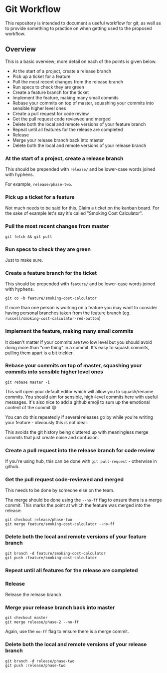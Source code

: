 # Git Workflow

This repository is intended to document a useful workflow for git, as well as to provide something to practice on when getting used to the proposed workflow.

## Overview

This is a basic overview; more detail on each of the points is given below.

* At the start of a project, create a release branch
* Pick up a ticket for a feature
* Pull the most recent changes from the release branch
* Run specs to check they are green
* Create a feature branch for the ticket
* Implement the feature, making many small commits
* Rebase your commits on top of master, squashing your commits into sensible higher level ones
* Create a pull request for code review
* Get the pull request code reviewed and merged
* Delete both the local and remote versions of your feature branch
* Repeat until all features for the release are completed
* Release
* Merge your release branch back into master
* Delete both the local and remote versions of your release branch

### At the start of a project, create a release branch

This should be prepended with `release/` and be lower-case words joined with hyphens.

For example, `release/phase-two`.

### Pick up a ticket for a feature

Not much needs to be said for this. Claim a ticket on the kanban board.
For the sake of example let's say it's called "Smoking Cost Calculator".

### Pull the most recent changes from master

    git fetch && git pull

### Run specs to check they are green

Just to make sure.

### Create a feature branch for the ticket

This should be prepended with `feature/` and be lower-case words joined with hyphens.

    git co -b feature/smoking-cost-calculator

If more than one person is working on a feature you may want to consider having personal branches taken from the feature branch (eg. `russell/smoking-cost-calculator-red-button`)

### Implement the feature, making many small commits

It doesn't matter if your commits are two low level but you should avoid doing more than "one thing" in a commit. It's easy to squash commits, pulling them apart is a bit trickier.

### Rebase your commits on top of master, squashing your commits into sensible higher level ones

    git rebase master -i

This will open your default editor which will allow you to squash/rename commits.
You should aim for sensible, high-level commits here with useful messages.
It's also nice to add a github emoji to sum up the emotional content of the commit :smile:

You can do this repeatedly if several releases go by while you're writing your feature - obviously this is not ideal.

This avoids the git history being cluttered up with meaningless merge commits that just create noise and confusion.

### Create a pull request into the release branch for code review

If you're using hub, this can be done with `git pull-request` - otherwise in github.

### Get the pull request code-reviewed and merged

This needs to be done by someone else on the team.

The merge should be done using the `--no-ff` flag to ensure there is a merge commit.
This marks the point at which the feature was merged into the release:

    git checkout release/phase-two
    git merge feature/smoking-cost-calculator --no-ff

### Delete both the local and remote versions of your feature branch

    git branch -d feature/smoking-cost-calculator
    git push :feature/smoking-cost-calculator

### Repeat until all features for the release are completed

### Release

Release the release branch

### Merge your release branch back into master

    git checkout master
    git merge release/phase-2 --no-ff

Again, use the `no-ff` flag to ensure there is a merge commit.

### Delete both the local and remote versions of your release branch

    git branch -d release/phase-two
    git push :release/phase-two

